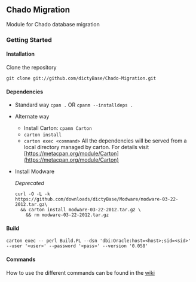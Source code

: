 ## Chado Migration
Module for Chado database migration

### Getting Started
#### Installation
Clone the repository

```shell
git clone git://github.com/dictyBase/Chado-Migration.git
```

#### Dependencies
* Standard way
`cpan .` OR `cpanm --installdeps .`

* Alternate way
	+ Install Carton: `cpanm Carton`
	+ `carton install`
	+ `carton exec <command>`
	All the dependencies will be served from a local directory managed by carton. For details visit [https://metacpan.org/module/Carton](https://metacpan.org/module/Carton)

* Install Modware

	*Deprecated*
	```shell
	curl -O -L -k https://github.com/downloads/dictyBase/Modware/modware-03-22-2012.tar.gz\
	  && carton install modware-03-22-2012.tar.gz \
	    && rm modware-03-22-2012.tar.gz
	```

#### Build

```shell
carton exec -- perl Build.PL --dsn 'dbi:Oracle:host=<host>;sid=<sid>' --user '<user>' --password '<pass>' --version '0.058'
```

#### Commands

How to use the different commands can be found in the [wiki](https://github.com/dictyBase/Chado-Migration/wiki/Using-Chado-Migration-commands)
